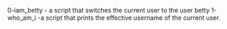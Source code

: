 0-iam_betty -  a script that switches the current user to the user betty
1-who_am_i -a script that prints the effective username of the current user.
